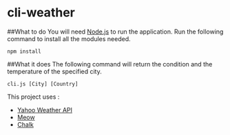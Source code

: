 # cli-weather

##What to do
You will need [Node.js](https://nodejs.org/en/) to run the application.
Run the following command to install all the modules needed.
```node
npm install
```

##What it does
The following command will return the condition and the temperature of the specified city.
```node
cli.js [City] [Country]
```
This project uses :
- [Yahoo Weather API](https://developer.yahoo.com/weather/)
- [Meow](https://github.com/sindresorhus/meow)
- [Chalk](https://github.com/chalk/chalk)
